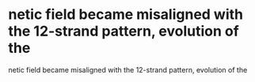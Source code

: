 # netic field became misaligned with the 12-strand pattern, evolution of the

netic field became misaligned with the 12-strand pattern, evolution of the